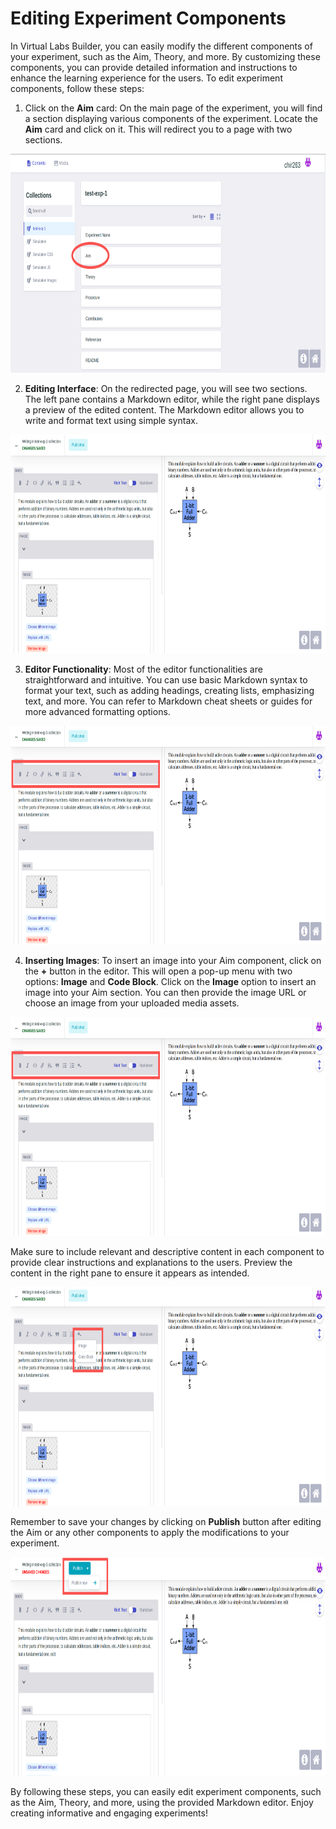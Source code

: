 # Editing Experiment Components

In Virtual Labs Builder, you can easily modify the different components of your experiment, such as the Aim, Theory, and more. By customizing these components, you can provide detailed information and instructions to enhance the learning experience for the users. To edit experiment components, follow these steps:

1. Click on the **Aim** card: On the main page of the experiment, you will find a section displaying various components of the experiment. Locate the **Aim** card and click on it. This will redirect you to a page with two sections.

<img src="/help/img/exp-1.png" width="800" height="350"/>

2. **Editing Interface**: On the redirected page, you will see two sections. The left pane contains a Markdown editor, while the right pane displays a preview of the edited content. The Markdown editor allows you to write and format text using simple syntax.

<img src="/help/img/exp-2.png" width="800" height="350"/>

3. **Editor Functionality**: Most of the editor functionalities are straightforward and intuitive. You can use basic Markdown syntax to format your text, such as adding headings, creating lists, emphasizing text, and more. You can refer to Markdown cheat sheets or guides for more advanced formatting options.

<img src="/help/img/exp-3.png" width="800" height="350"/>

4. **Inserting Images**: To insert an image into your Aim component, click on the **+** button in the editor. This will open a pop-up menu with two options: **Image** and **Code Block**. Click on the **Image** option to insert an image into your Aim section. You can then provide the image URL or choose an image from your uploaded media assets.

<img src="/help/img/exp-3.png" width="800" height="350"/>

Make sure to include relevant and descriptive content in each component to provide clear instructions and explanations to the users. Preview the content in the right pane to ensure it appears as intended.

<img src="/help/img/exp-4.png" width="800" height="350"/>

Remember to save your changes by clicking on **Publish** button after editing the Aim or any other components to apply the modifications to your experiment.

<img src="/help/img/exp-5.png" width="800" height="350"/>

By following these steps, you can easily edit experiment components, such as the Aim, Theory, and more, using the provided Markdown editor. Enjoy creating informative and engaging experiments!
